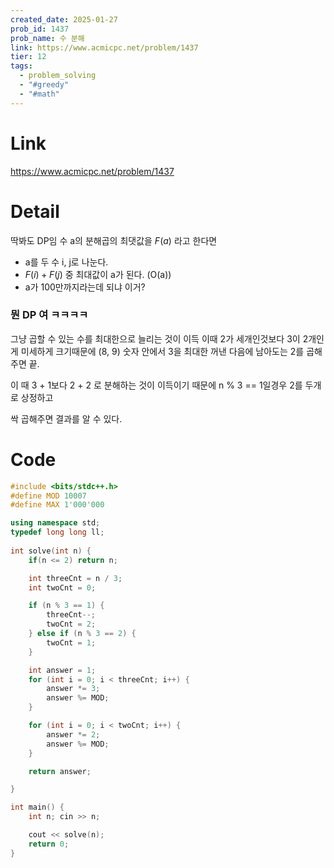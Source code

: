 ```yaml
---
created_date: 2025-01-27
prob_id: 1437
prob_name: 수 분해
link: https://www.acmicpc.net/problem/1437
tier: 12
tags:
  - problem_solving
  - "#greedy"
  - "#math"
---
```

# Link
https://www.acmicpc.net/problem/1437

# Detail
딱봐도 DP임
수 a의 분해곱의 최댓값을 $F(a)$ 라고 한다면

- a를 두 수 i, j로 나눈다.
- $F(i) + F(j)$ 중 최대값이 a가 된다. (O(a))
- a가 100만까지라는데 되냐 이거?
### 뭔 DP 여 ㅋㅋㅋㅋ
그냥 곱할 수 있는 수를 최대한으로 늘리는 것이 이득
이때 2가 세개인것보다 3이 2개인게 미세하게 크기때문에 (8, 9)
숫자 안에서 3을 최대한 꺼낸 다음에 남아도는 2를 곱해주면 끝.

이 때 3 + 1보다 2 + 2 로 분해하는 것이 이득이기 때문에
n % 3 == 1일경우 2를 두개로 상정하고

싹 곱해주면 결과를 알 수 있다.


# Code
```cpp
#include <bits/stdc++.h>
#define MOD 10007
#define MAX 1'000'000

using namespace std;
typedef long long ll;
  
int solve(int n) {
    if(n <= 2) return n;

    int threeCnt = n / 3;
    int twoCnt = 0;

    if (n % 3 == 1) {
        threeCnt--;
        twoCnt = 2;
    } else if (n % 3 == 2) {
        twoCnt = 1;
    }

    int answer = 1;
    for (int i = 0; i < threeCnt; i++) {
        answer *= 3;
        answer %= MOD;
    }

    for (int i = 0; i < twoCnt; i++) {
        answer *= 2;
        answer %= MOD;
    }

    return answer;

}

int main() {
    int n; cin >> n;

    cout << solve(n);
    return 0;
}
```